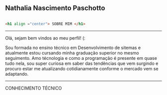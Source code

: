 Nathalia Nascimento Paschotto
-----
```html

<h1 align ="center"> SOBRE MIM </h1>

```
-----
Olá, sejam bem vindos ao meu perfil! (:

Sou formada no ensino técnico em Desenvolvimento de sitemas e atualmente estou cursando minha graduação superior no mesmo seguimento.
Amo técnologia e como a programação é presente em quase tudo nela, sou super curiosa em saber das tendências que vem surgindo e procuro estar me atualizando cotidianamente conforme o mercado vem se adaptando.

---
CONHECIMENTO TÉCNICO

